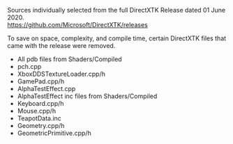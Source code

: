 Sources individually selected from the full DirectXTK Release dated 01 June 2020.  
https://github.com/Microsoft/DirectXTK/releases  

To save on space, complexity, and compile time, certain DirectXTK files that came with the release were removed.  
- All pdb files from Shaders/Compiled  
- pch.cpp  
- XboxDDSTextureLoader.cpp/h  
- GamePad.cpp/h  
- AlphaTestEffect.cpp  
- AlphaTestEffect inc files from Shaders/Compiled  
- Keyboard.cpp/h  
- Mouse.cpp/h  
- TeapotData.inc  
- Geometry.cpp/h  
- GeometricPrimitive.cpp/h  
